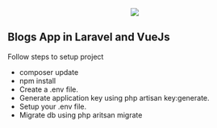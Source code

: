 <p align="center"><img src="https://laravel.com/assets/img/components/logo-laravel.svg"></p>


## Blogs App in Laravel and VueJs

Follow steps to setup project

- composer update
- npm install
- Create a .env file.
- Generate application key using php artisan key:generate.
- Setup your .env file.
- Migrate db using php aritsan migrate
